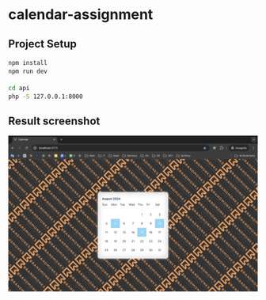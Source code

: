 # calendar-assignment

## Project Setup

```sh
npm install
npm run dev

cd api
php -S 127.0.0.1:8000
```

## Result screenshot
![LinkedIn](result.png)
